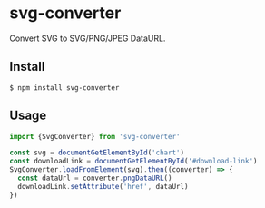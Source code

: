 # svg-converter
Convert SVG to SVG/PNG/JPEG DataURL.

## Install

```console
$ npm install svg-converter
```

## Usage

```javascript
import {SvgConverter} from 'svg-converter'

const svg = documentGetElementById('chart')
const downloadLink = documentGetElementById('#download-link')
SvgConverter.loadFromElement(svg).then((converter) => {
  const dataUrl = converter.pngDataURL()
  downloadLink.setAttribute('href', dataUrl)
})
```
